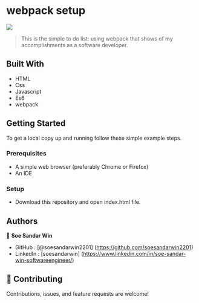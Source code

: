 # webpack setup

![](https://img.shields.io/badge/Microverse-blueviolet)

> This is the simple to do list: using webpack that shows of my accomplishments as a software developer.



## Built With

- HTML
- Css
- Javascript
- Es6
- webpack

## Getting Started

To get a local copy up and running follow these simple example steps.

### Prerequisites
- A simple web browser (preferably Chrome or Firefox)
- An IDE

### Setup
- Download this repository and open index.html file.

## Authors

👤 **Soe Sandar Win**

- GitHub : [@soesandarwin2201] (https://github.com/soesandarwin2201)
- LinkedIn : [soesandarwin] (https://www.linkedin.com/in/soe-sandar-win-softwareengineer/)
## 🤝 Contributing

Contributions, issues, and feature requests are welcome!